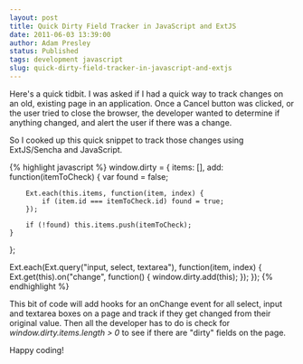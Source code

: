 ```yaml
---
layout: post
title: Quick Dirty Field Tracker in JavaScript and ExtJS
date: 2011-06-03 13:39:00
author: Adam Presley
status: Published
tags: development javascript
slug: quick-dirty-field-tracker-in-javascript-and-extjs
---
```


Here's a quick tidbit. I was asked if I had a quick way to track changes
on an old, existing page in an application. Once a Cancel button was
clicked, or the user tried to close the browser, the developer wanted to
determine if anything changed, and alert the user if there was a
change.  
  
So I cooked up this quick snippet to track those changes using
ExtJS/Sencha and JavaScript.  
  
{% highlight javascript %}
window.dirty = {
    items: [],
    add: function(itemToCheck) {
        var found = false;

        Ext.each(this.items, function(item, index) {
            if (item.id === itemToCheck.id) found = true;
        });

        if (!found) this.items.push(itemToCheck);
    }
};

Ext.each(Ext.query("input, select, textarea"), function(item, index) { 
    Ext.get(this).on("change", function() { 
        window.dirty.add(this);
    });
});
{% endhighlight %}
  
This bit of code will add hooks for an onChange event for all select,
input and textarea boxes on a page and track if they get changed from
their original value. Then all the developer has to do is check for
*window.dirty.items.length > 0* to see if there are "dirty" fields on
the page.  
  
Happy coding!
